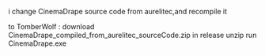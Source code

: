 
i change CinemaDrape source code from aurelitec,and recompile it

to TomberWolf :
   download CinemaDrape_compiled_from_aurelitec_sourceCode.zip in release 
   unzip 
   run CinemaDrape.exe
